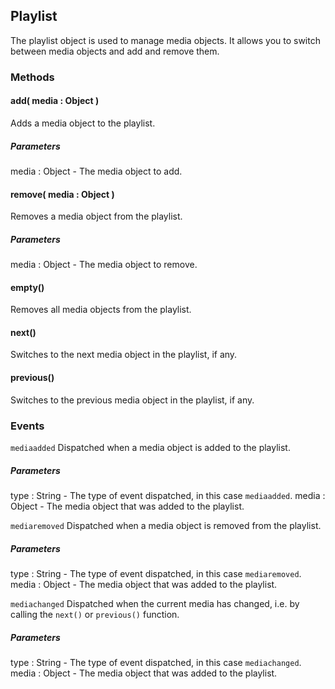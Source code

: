 ## Playlist
The playlist object is used to manage media objects. It allows you to switch between media objects and add and remove them.

### Methods

#### add( media : Object )
Adds a media object to the playlist.

##### Parameters
media : Object - The media object to add.


#### remove( media : Object )
Removes a media object from the playlist.

##### Parameters
media : Object - The media object to remove.


#### empty()
Removes all media objects from the playlist.


#### next()
Switches to the next media object in the playlist, if any.


#### previous()
Switches to the previous media object in the playlist, if any.


### Events

`mediaadded` Dispatched when a media object is added to the playlist.

##### Parameters
type : String - The type of event dispatched, in this case `mediaadded`.
media : Object - The media object that was added to the playlist.

`mediaremoved` Dispatched when a media object is removed from the playlist.


##### Parameters
type : String - The type of event dispatched, in this case `mediaremoved`.
media : Object - The media object that was added to the playlist.


`mediachanged` Dispatched when the current media has changed, i.e. by calling the `next()` or `previous()` function.

##### Parameters
type : String - The type of event dispatched, in this case `mediachanged`.
media : Object - The media object that was added to the playlist.
